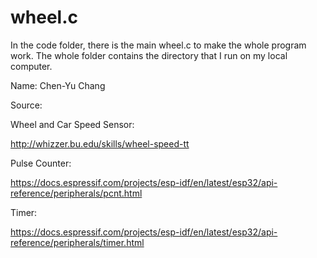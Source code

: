 # wheel.c

In the code folder, there is the main wheel.c to make the whole program work. The whole folder contains the directory that I run on my local computer.

Name: Chen-Yu Chang

Source:

Wheel and Car Speed Sensor:

http://whizzer.bu.edu/skills/wheel-speed-tt

Pulse Counter:

https://docs.espressif.com/projects/esp-idf/en/latest/esp32/api-reference/peripherals/pcnt.html

Timer:

https://docs.espressif.com/projects/esp-idf/en/latest/esp32/api-reference/peripherals/timer.html
